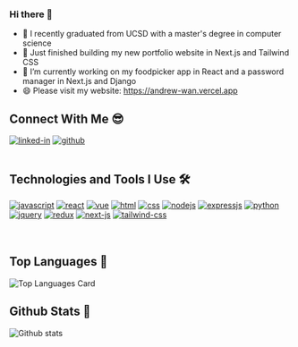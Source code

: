 ### Hi there 👋
- 🌱  I recently graduated from UCSD with a master's degree in computer science
- 👀  Just finished building my new portfolio website in Next.js and Tailwind CSS
- 🔭  I’m currently working on my foodpicker app in React and a password manager in Next.js and Django
- 😄  Please visit my website: https://andrew-wan.vercel.app

## Connect With Me 😎
[<img alt="linked-in" src="https://img.shields.io/badge/linkedin-%230077B5.svg?&style=plastic&logo=linkedin&logoColor=white" />](https://www.linkedin.com/in/and-wan)
[<img alt="github" src="https://img.shields.io/badge/GitHub-100000?style=plastic&logo=github&logoColor=white" />](https://www.github.com/andywan40)
<br>
<br>

## Technologies and Tools I Use 🛠
[<img alt="javascript" src="https://img.shields.io/badge/javascript-%23323330.svg?style=plastic&logo=Javascript&logoColor=%23F7DF1E" />](https://developer.mozilla.org/en-US/docs/Web/JavaScript)
[<img alt="react" src="https://img.shields.io/badge/react%20-%2320232a.svg?&style=plastic&logo=React&logoColor=%2361DAFB" />](https://reactjs.org/)
[<img alt="vue" src="https://img.shields.io/badge/Vue.js-35495E?style=plastic&logo=Vuedotjs&logoColor=4FC08D" />](https://vuejs.org/)
[<img alt="html" src="https://img.shields.io/badge/HTML5-E34F26?style=plastic&logo=Html5&logoColor=white" />](https://developer.mozilla.org/en-US/docs/Web/HTML)
[<img alt="css" src="https://img.shields.io/badge/css3-%231572B6.svg?style=plastic&logo=Css3&logoColor=white" />](https://developer.mozilla.org/en-US/docs/Web/CSS)
[<img alt="nodejs" src="https://img.shields.io/badge/node.js%20-%2343853D.svg?&style=plastic&logo=node.js&logoColor=white" />](https://nodejs.org/en/)
[<img alt="expressjs" src="https://img.shields.io/badge/express.js-%23404d59.svg?style=plastic&logo=express&logoColor=%2361DAFB" />](https://expressjs.com/)
[<img alt="python" src="https://img.shields.io/badge/python-%2314354C.svg?style=plastic&logo=python&logoColor=white" />](https://www.python.org/)
[<img alt="jquery" src="https://img.shields.io/badge/jquery-%230769AD.svg?style=plastic&logo=jquery&logoColor=white" />](https://jquery.com/)
[<img alt="redux" src="https://img.shields.io/badge/redux-%23593d88.svg?style=plastic&logo=redux&logoColor=white" />](https://redux.js.org/)
[<img alt="next-js" src="https://img.shields.io/badge/next.js-000000?style=plastic&logo=nextdotjs&logoColor=white" />](https://nextjs.org/)
[<img alt="tailwind-css" src="https://img.shields.io/badge/Tailwind_CSS-38B2AC?style=plastic&logo=tailwind-css&logoColor=white" />](https://tailwindcss.com/)
<br>
<br>
<br>

## Top Languages 🚀
![Top Languages Card](https://github-readme-stats.vercel.app/api/top-langs/?username=andywan40&layout=compact)
<br>

## Github Stats 🎈
![Github stats](https://github-readme-stats.vercel.app/api?username=andywan40&theme=highcontrast&show_icons=true&count_private=true)
<br>


<!-- [![Repo name](https://github-readme-stats.vercel.app/api/pin/?username=andywan40&repo=WannaBuy&show_owner=true)](https://github.com/andywan40/WannaBuy)
[![Repo name](https://github-readme-stats.vercel.app/api/pin/?username=andywan40&repo=react-personal-website&show_owner=true)](https://github.com/andywan40/react-personal-website)
[![Repo name](https://github-readme-stats.vercel.app/api/pin/?username=andywan40&repo=react-personal-website-backend&show_owner=true)](https://github.com/andywan40/react-personal-website-backend)
[![Repo name](https://github-readme-stats.vercel.app/api/pin/?username=andywan40&repo=react-foodpicker-app&show_owner=true)](https://github.com/andywan40/react-foodpicker-app)
[![Repo name](https://github-readme-stats.vercel.app/api/pin/?username=andywan40&repo=react-foodpicker-app-backend&show_owner=true)](https://github.com/andywan40/react-foodpicker-app-backend) -->

<!--
**andywan40/andywan40** is a ✨ _special_ ✨ repository because its `README.md` (this file) appears on your GitHub profile.

Here are some ideas to get you started:

- 🔭 I’m currently working on ...
- 🌱 I’m currently learning ...
- 👯 I’m looking to collaborate on ...
- 🤔 I’m looking for help with ...
- 💬 Ask me about ...
- 📫 How to reach me: ...
- 😄 Pronouns: ...
- ⚡ Fun fact: ...
-->
